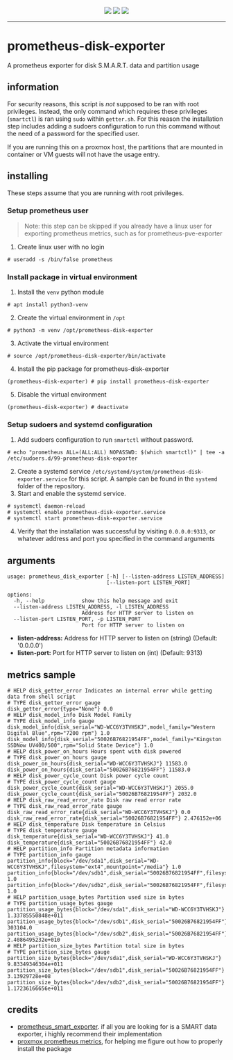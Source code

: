 <p align="center">
<img src="https://img.shields.io/github/repo-size/pbogre/prometheus-disk-exporter">
<a href="https://pypi.org/project/prometheus-disk-exporter"><img src="https://img.shields.io/pypi/v/prometheus-disk-exporter"></a>
<img src="https://img.shields.io/github/license/pbogre/prometheus-disk-exporter">
</p>

---

# prometheus-disk-exporter

A prometheus exporter for disk S.M.A.R.T. data and partition usage

## information

For security reasons, this script is *not* supposed to be ran with root
privileges. Instead, the only command which requires these privileges
(`smartctl`) is ran using `sudo` within `getter.sh`. For this reason
the installation step includes adding a sudoers configuration to run
this command without the need of a password for the specified user.

If you are running this on a proxmox host, the partitions that are
mounted in container or VM guests will not have the usage entry.

## installing

These steps assume that you are running with root privileges.

### Setup prometheus user

> Note: this step can be skipped if you already have a linux user 
> for exporting prometheus metrics, such as for prometheus-pve-exporter

1. Create linux user with no login
```
# useradd -s /bin/false prometheus
```

### Install package in virtual environment

1. Install the `venv` python module
```
# apt install python3-venv
```
2. Create the virtual environment in `/opt`
```
# python3 -m venv /opt/prometheus-disk-exporter
```
3. Activate the virtual environment
```
# source /opt/prometheus-disk-exporter/bin/activate
```
4. Install the pip package for prometheus-disk-exporter
```
(prometheus-disk-exporter) # pip install prometheus-disk-exporter
```
5. Disable the virtual environment
```
(prometheus-disk-exporter) # deactivate
```

### Setup sudoers and systemd configuration

1. Add sudoers configuration to run `smartctl` without password.
```
# echo "prometheus ALL=(ALL:ALL) NOPASSWD: $(which smartctl)" | tee -a /etc/sudoers.d/99-prometheus-disk-exporter
```
2. Create a systemd service `/etc/systemd/system/prometheus-disk-exporter.service` for this script.
   A sample can be found in the `systemd` folder of the repository.
3. Start and enable the systemd service.
```
# systemctl daemon-reload
# systemctl enable prometheus-disk-exporter.service
# systemctl start prometheus-disk-exporter.service
```
4. Verify that the installation was successful by visiting `0.0.0.0:9313`,
   or whatever address and port you specified in the command arguments

## arguments
```
usage: prometheus_disk_exporter [-h] [--listen-address LISTEN_ADDRESS]
                                [--listen-port LISTEN_PORT]

options:
  -h, --help            show this help message and exit
  --listen-address LISTEN_ADDRESS, -l LISTEN_ADDRESS
                        Address for HTTP server to listen on
  --listen-port LISTEN_PORT, -p LISTEN_PORT
                        Port for HTTP server to listen on
```

* **listen-address:** Address for HTTP server to listen on (string) (Default: '0.0.0.0')
* **listen-port:** Port for HTTP server to listen on (int) (Default: 9313)


## metrics sample

```
# HELP disk_getter_error Indicates an internal error while getting data from shell script
# TYPE disk_getter_error gauge
disk_getter_error{type="None"} 0.0
# HELP disk_model_info Disk Model Family
# TYPE disk_model_info gauge
disk_model_info{disk_serial="WD-WCC6Y3TVHSKJ",model_family="Western Digital Blue",rpm="7200 rpm"} 1.0
disk_model_info{disk_serial="50026B76821954FF",model_family="Kingston SSDNow UV400/500",rpm="Solid State Device"} 1.0
# HELP disk_power_on_hours Hours spent with disk powered
# TYPE disk_power_on_hours gauge
disk_power_on_hours{disk_serial="WD-WCC6Y3TVHSKJ"} 11583.0
disk_power_on_hours{disk_serial="50026B76821954FF"} 11583.0
# HELP disk_power_cycle_count Disk power cycle count
# TYPE disk_power_cycle_count gauge
disk_power_cycle_count{disk_serial="WD-WCC6Y3TVHSKJ"} 2055.0
disk_power_cycle_count{disk_serial="50026B76821954FF"} 2032.0
# HELP disk_raw_read_error_rate Disk raw read error rate
# TYPE disk_raw_read_error_rate gauge
disk_raw_read_error_rate{disk_serial="WD-WCC6Y3TVHSKJ"} 0.0
disk_raw_read_error_rate{disk_serial="50026B76821954FF"} 2.476152e+06
# HELP disk_temperature Disk temperature in Celsius
# TYPE disk_temperature gauge
disk_temperature{disk_serial="WD-WCC6Y3TVHSKJ"} 41.0
disk_temperature{disk_serial="50026B76821954FF"} 42.0
# HELP partition_info Partition metadata information
# TYPE partition_info gauge
partition_info{block="/dev/sda1",disk_serial="WD-WCC6Y3TVHSKJ",filesystem="ext4",mountpoint="/media"} 1.0
partition_info{block="/dev/sdb1",disk_serial="50026B76821954FF",filesystem="vfat",mountpoint="/boot/efi"} 1.0
partition_info{block="/dev/sdb2",disk_serial="50026B76821954FF",filesystem="ext4",mountpoint="/"} 1.0
# HELP partition_usage_bytes Partition used size in bytes
# TYPE partition_usage_bytes gauge
partition_usage_bytes{block="/dev/sda1",disk_serial="WD-WCC6Y3TVHSKJ"} 1.33785550848e+011
partition_usage_bytes{block="/dev/sdb1",disk_serial="50026B76821954FF"} 303104.0
partition_usage_bytes{block="/dev/sdb2",disk_serial="50026B76821954FF"} 2.4086495232e+010
# HELP partition_size_bytes Partition total size in bytes
# TYPE partition_size_bytes gauge
partition_size_bytes{block="/dev/sda1",disk_serial="WD-WCC6Y3TVHSKJ"} 9.83349346304e+011
partition_size_bytes{block="/dev/sdb1",disk_serial="50026B76821954FF"} 3.13929728e+08
partition_size_bytes{block="/dev/sdb2",disk_serial="50026B76821954FF"} 1.17236166656e+011
```

## credits
- [prometheus_smart_exporter](https://github.com/cloudandheat/prometheus_smart_exporter).
  if all you are looking for is a SMART data exporter, i highly recommend their
  implementation
- [proxmox prometheus metrics](https://community.hetzner.com/tutorials/proxmox-prometheus-metrics),
  for helping me figure out how to properly install the package
